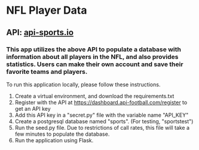 # NFL Player Data
## API: [api-sports.io](https://v1.american-football.api-sports.io/)

### This app utilizes the above API to populate a database with information about all players in the NFL, and also provides statistics.  Users can make their own account and save their favorite teams and players.

To run this application locally, please follow these instructions.

1. Create a virtual environment, and download the requirements.txt
2. Register with the API at https://dashboard.api-football.com/register to get an API key
3. Add this API key in a "secret.py" file with the variable name "API_KEY"
4. Create a postgresql database named "sports". (For testing, "sportstest")
5. Run the seed.py file.  Due to restrictions of call rates, this file will take a few minutes to populate the database.
6. Run the application using Flask.